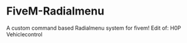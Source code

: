 # FiveM-Radialmenu
A custom command based Radialmenu system for fivem! Edit of:  H0P Vehiclecontrol
